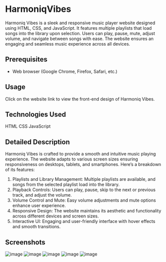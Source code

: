 # HarmoniqVibes
Harmoniq Vibes is a sleek and responsive music player website designed using HTML, CSS, and JavaScript. It features multiple playlists that load songs into the library upon selection. Users can play, pause, mute, adjust volume, and navigate between songs with ease. The website ensures an engaging and seamless music experience across all devices.


## Prerequisites

- Web browser (Google Chrome, Firefox, Safari, etc.)

## Usage
Click on the website link to view the front-end design of Harmoniq Vibes.

## Technologies Used
HTML
CSS
JavaScript

## Detailed Description
Harmoniq Vibes is crafted to provide a smooth and intuitive music playing experience. The website adapts to various screen sizes ensuring responsiveness on desktops, tablets, and smartphones. Here’s a breakdown of its features:

1. Playlists and Library Management: Multiple playlists are available, and songs from the selected playlist load into the library.
2. Playback Controls: Users can play, pause, skip to the next or previous track, and adjust the volume.
3. Volume Control and Mute: Easy volume adjustments and mute options enhance user experience.
4. Responsive Design: The website maintains its aesthetic and functionality across different devices and screen sizes.
5. Interactive UI: Engaging and user-friendly interface with hover effects and smooth transitions.

## Screenshots
![image](https://github.com/onkarpuri/Harmoniq/assets/120631295/e0c96132-78de-4017-9f10-3b9e64691457)
![image](https://github.com/onkarpuri/Harmoniq/assets/120631295/29dcd43d-c2b0-464f-82e6-96eb81228ebb)
![image](https://github.com/onkarpuri/Harmoniq/assets/120631295/bb18fd52-78d6-4a1d-abf8-81433acaa487)
![image](https://github.com/onkarpuri/Harmoniq/assets/120631295/f815a36a-d8fe-4031-9674-b765022bd1d4)
![image](https://github.com/onkarpuri/Harmoniq/assets/120631295/fce33548-f525-4d20-b3e9-28f8a06f5bbb)



